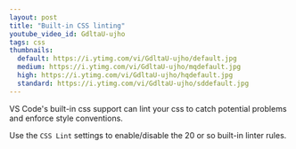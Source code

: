 ```yaml
---
layout: post
title: "Built-in CSS linting"
youtube_video_id: GdltaU-ujho
tags: css
thumbnails:
  default: https://i.ytimg.com/vi/GdltaU-ujho/default.jpg
  medium: https://i.ytimg.com/vi/GdltaU-ujho/mqdefault.jpg
  high: https://i.ytimg.com/vi/GdltaU-ujho/hqdefault.jpg
  standard: https://i.ytimg.com/vi/GdltaU-ujho/sddefault.jpg
---
```


VS Code's built-in css support can lint your css to catch potential problems and enforce style conventions.

Use the `CSS Lint` settings to enable/disable the 20 or so built-in linter rules.
